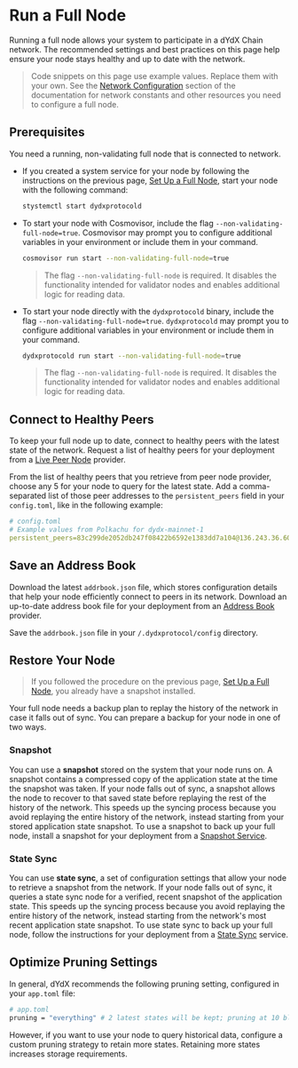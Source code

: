# Run a Full Node
Running a full node allows your system to participate in a dYdX Chain network. The recommended settings and best practices on this page help ensure your node stays healthy and up to date with the network.

> Code snippets on this page use example values. Replace them with your own. See the [Network Configuration](../infrastructure_providers-network/network_constants.mdx) section of the documentation for network constants and other resources you need to configure a full node.

## Prerequisites
You need a running, non-validating full node that is connected to network. 

- If you created a system service for your node by following the instructions on the previous page, [Set Up a Full Node](../infrastructure_providers-validators/how_to_set_up_full_node.md), start your node with the following command:
  ```bash
  stystemctl start dydxprotocold
  ```
- To start your node with Cosmovisor, include the flag `--non-validating-full-node=true`. Cosmovisor may prompt you to configure additional variables in your environment or include them in your command.
  ```bash
  cosmovisor run start --non-validating-full-node=true 
  ```
  > The flag `--non-validating-full-node` is required. It disables the functionality intended for validator nodes and enables additional logic for reading data.
- To start your node directly with the `dydxprotocold` binary, include the flag `--non-validating-full-node=true`. `dydxprotocold` may prompt you to configure additional variables in your environment or include them in your command.
  
  ```bash
  dydxprotocold run start --non-validating-full-node=true 
  ```
  > The flag `--non-validating-full-node` is required. It disables the functionality intended for validator nodes and enables additional logic for reading data.

## Connect to Healthy Peers
To keep your full node up to date, connect to healthy peers with the latest state of the network. Request a list of healthy peers for your deployment from a [Live Peer Node](../infrastructure_providers-network/resources.mdx#live-peer-node-providers) provider.

From the list of healthy peers that you retrieve from peer node provider, choose any 5 for your node to query for the latest state. Add a comma-separated list of those peer addresses to the `persistent_peers` field in your `config.toml`, like in the following example:

```yaml
# config.toml
# Example values from Polkachu for dydx-mainnet-1
persistent_peers=83c299de2052db247f08422b6592e1383dd7a104@136.243.36.60:23856,1c64b35055d34ff3dd199bb4a5a3ae46b9c10c89@3.114.126.71:26656,3651c82a89f8f4d6fc30fb27b91159f0de092031@202.8.9.134:26656,580ec248de1f41d4e50abe132b7838348db55b80@176.9.144.40:23856,febe75fb6e70a60ce6344b82ff14903bcb53a209@38.122.229.90:26656
```

## Save an Address Book
Download the latest `addrbook.json` file, which stores configuration details that help your node efficiently connect to peers in its network. Download an up-to-date address book file for your deployment from an [Address Book](../infrastructure_providers-network/resources.mdx#address-book-providers) provider.

Save the `addrbook.json` file in your `/.dydxprotocol/config` directory.

## Restore Your Node
> If you followed the procedure on the previous page, [Set Up a Full Node](../infrastructure_providers-validators/how_to_set_up_full_node.md), you already have a snapshot installed.

Your full node needs a backup plan to replay the history of the network in case it falls out of sync. You can prepare a backup for your node in one of two ways.

### Snapshot
You can use a **snapshot** stored on the system that your node runs on. A snapshot contains a compressed copy of the application state at the time the snapshot was taken. If your node falls out of sync, a snapshot allows the node to recover to that saved state before replaying the rest of the history of the network. This speeds up the syncing process because you avoid replaying the entire history of the network, instead starting from your stored application state snapshot. To use a snapshot to back up your full node, install a snapshot for your deployment from a [Snapshot Service](../infrastructure_providers-network/resources.mdx#snapshot-service).

### State Sync
You can use **state sync**, a set of configuration settings that allow your node to retrieve a snapshot from the network. If your node falls out of sync, it queries a state sync node for a verified, recent snapshot of the application state. This speeds up the syncing process because you avoid replaying the entire history of the network, instead starting from the network's most recent application state snapshot. To use state sync to back up your full node, follow the instructions for your deployment from a [State Sync](../infrastructure_providers-network/resources.mdx#state-sync-service) service.

## Optimize Pruning Settings
In general, dYdX recommends the following pruning setting, configured in your `app.toml` file:

```bash
# app.toml
pruning = "everything" # 2 latest states will be kept; pruning at 10 block intervals
```

However, if you want to use your node to query historical data, configure a custom pruning strategy to retain more states. Retaining more states increases storage requirements.